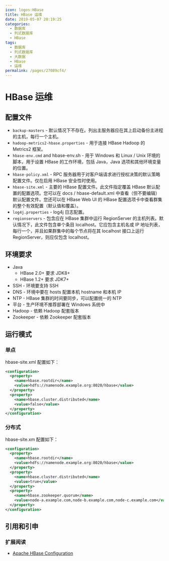 ```yaml
---
icon: logos:HBase
title: HBase 运维
date: 2019-05-07 20:19:25
categories:
  - 数据库
  - 列式数据库
  - HBase
tags:
  - 数据库
  - 列式数据库
  - 大数据
  - HBase
  - 运维
permalink: /pages/27089cf4/
---
```


# HBase 运维

## 配置文件

- `backup-masters` - 默认情况下不存在。列出主服务器应在其上启动备份主进程的主机，每行一个主机。
- `hadoop-metrics2-hbase.properties` - 用于连接 HBase Hadoop 的 Metrics2 框架。
- `hbase-env.cmd` and hbase-env.sh - 用于 Windows 和 Linux / Unix 环境的脚本，用于设置 HBase 的工作环境，包括 Java，Java 选项和其他环境变量的位置。
- `hbase-policy.xml` - RPC 服务器用于对客户端请求进行授权决策的默认策略配置文件。仅在启用 HBase 安全性时使用。
- `hbase-site.xml` - 主要的 HBase 配置文件。此文件指定覆盖 HBase 默认配置的配置选项。您可以在 docs / hbase-default.xml 中查看（但不要编辑）默认配置文件。您还可以在 HBase Web UI 的 HBase 配置选项卡中查看群集的整个有效配置（默认值和覆盖）。
- `log4j.properties` - log4j 日志配置。
- `regionservers` - 包含应在 HBase 集群中运行 RegionServer 的主机列表。默认情况下，此文件包含单个条目 localhost。它应包含主机名或 IP 地址列表，每行一个，并且如果群集中的每个节点将在其 localhost 接口上运行 RegionServer，则应仅包含 localhost。

## 环境要求

- Java
  - HBase 2.0+ 要求 JDK8+
  - HBase 1.2+ 要求 JDK7+
- SSH - 环境要支持 SSH
- DNS - 环境中要在 hosts 配置本机 hostname 和本机 IP
- NTP - HBase 集群的时间要同步，可以配置统一的 NTP
- 平台 - 生产环境不推荐部署在 Windows 系统中
- Hadoop - 依赖 Hadoop 配套版本
- Zookeeper - 依赖 Zookeeper 配套版本

## 运行模式

### 单点

hbase-site.xml 配置如下：

```xml
<configuration>
  <property>
    <name>hbase.rootdir</name>
    <value>hdfs://namenode.example.org:8020/hbase</value>
  </property>
  <property>
    <name>hbase.cluster.distributed</name>
    <value>false</value>
  </property>
</configuration>
```

### 分布式

hbase-site.xm 配置如下：

```xml
<configuration>
  <property>
    <name>hbase.rootdir</name>
    <value>hdfs://namenode.example.org:8020/hbase</value>
  </property>
  <property>
    <name>hbase.cluster.distributed</name>
    <value>true</value>
  </property>
  <property>
    <name>hbase.zookeeper.quorum</name>
    <value>node-a.example.com,node-b.example.com,node-c.example.com</value>
  </property>
</configuration>
```

## 引用和引申

### 扩展阅读

- [Apache HBase Configuration](http://hbase.apache.org/book.html#configuration)